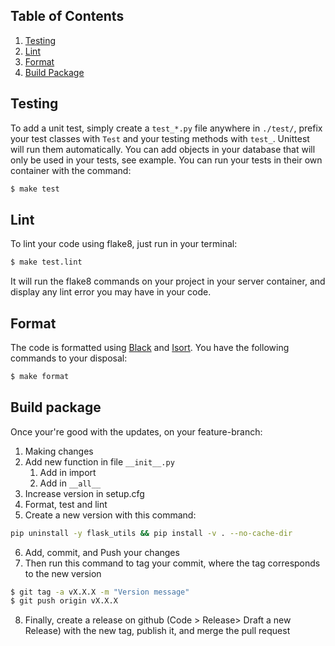 ## Table of Contents

1. [Testing](#testing)
2. [Lint](#lint)
3. [Format](#format)
4. [Build Package](#build-package)

## Testing

To add a unit test, simply create a `test_*.py` file anywhere in `./test/`, prefix your test classes with `Test` and your testing methods with `test_`. Unittest will run them automatically.
You can add objects in your database that will only be used in your tests, see example.
You can run your tests in their own container with the command:

```bash
$ make test
```

## Lint

To lint your code using flake8, just run in your terminal:

```bash
$ make test.lint
```

It will run the flake8 commands on your project in your server container, and display any lint error you may have in your code.

## Format

The code is formatted using [Black](https://github.com/python/black) and [Isort](https://pypi.org/project/isort/). You have the following commands to your disposal:

```bash
$ make format
```

## Build package

Once your're good with the updates, on your feature-branch:

1. Making changes
2. Add new function in file `__init__.py`
   1. Add in import
   2. Add in `__all__`
3. Increase version in setup.cfg
4. Format, test and lint
5. Create a new version with this command:
```bash
pip uninstall -y flask_utils && pip install -v . --no-cache-dir
```
6. Add, commit, and Push your changes
7. Then run this command to tag your commit, where the tag corresponds to the new version
```bash
$ git tag -a vX.X.X -m "Version message"
$ git push origin vX.X.X
```
8. Finally, create a release on github (Code > Release> Draft a new Release) with the new tag, publish it, and merge the pull request
